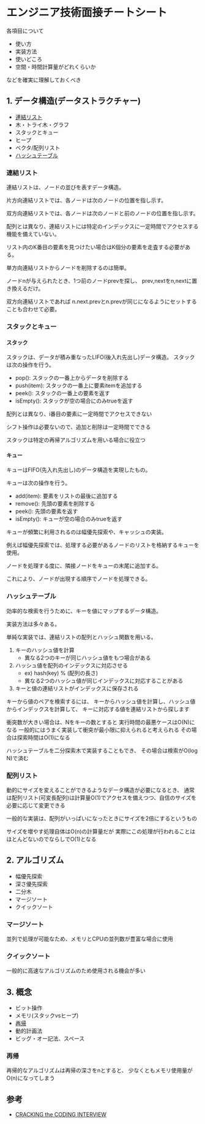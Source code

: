 # エンジニア技術面接チートシート

各項目について

- 使い方
- 実装方法
- 使いどころ
- 空間・時間計算量がどれくらいか

などを確実に理解しておくべき

## 1. データ構造(データストラクチャー)

- [連結リスト](#連結リスト)
- 木・トライ木・グラフ
- スタックとキュー
- ヒープ
- ベクタ/配列リスト
- [ハッシュテーブル](#ハッシュテーブル)

### 連結リスト

連結リストは、ノードの並びを表すデータ構造。

片方向連結リストでは、各ノードは次のノードの位置を指し示す。

双方向連結リストでは、各ノードは次のノードと前のノードの位置を指し示す。

配列とは異なり、連結リストには特定のインデックスに一定時間でアクセスする機能を備えていない。

リスト内のK番目の要素を見つけたい場合はK個分の要素を走査する必要がある。

単方向連結リストからノードを削除するのは簡単。

ノードnが与えられたとき、1つ前のノードprevを探し、
prev,nextをn,nextに置き換えるだけ。

双方向連結リストであれば
n.next.prevとn.prevが同じになるようにセットすることも合わせて必要。

### スタックとキュー

#### スタック

スタックは、データが積み重なったLIFO(後入れ先出し)データ構造。
スタックは次の操作を行う。

- pop(): スタックの一番上からデータを削除する
- push(item): スタックの一番上に要素itemを追加する
- peek(): スタックの一番上の要素を返す
- isEmpty(): スタックが空の場合にのみtrueを返す

配列とは異なり、i番目の要素に一定時間でアクセスできない

シフト操作は必要ないので、追加と削除は一定時間でできる

スタックは特定の再帰アルゴリズムを用いる場合に役立つ

#### キュー

キューはFIFO(先入れ先出し)のデータ構造を実現したもの。

キューは次の操作を行う。

- add(item): 要素をリストの最後に追加する
- remove(): 先頭の要素を削除する
- peek(): 先頭の要素を返す
- isEmpty(): キューが空の場合のみtrueを返す

キューが頻繁に利用されるのは幅優先探索や、キャッシュの実装。

例えば幅優先探索では、処理する必要があるノードのリストを格納するキューを使用。

ノードを処理する度に、隣接ノードをキューの末尾に追加する。

これにより、ノードが出現する順序でノードを処理できる。

### ハッシュテーブル

効率的な検索を行うために、キーを値にマップするデータ構造。

実装方法は多々ある。

単純な実装では、連結リストの配列とハッシュ関数を用いる。

1. キーのハッシュ値を計算
    - 異なる2つのキーが同じハッシュ値をもつ場合がある
2. ハッシュ値を配列のインデックスに対応させる
    - ex) hash(key) % (配列の長さ)
    - 異なる2つのハッシュ値が同じインデックスに対応することがある
3. キーと値の連結リストがインデックスに保存される

キーから値のペアを検索するには、
キーからハッシュ値を計算し、ハッシュ値からインデックスを計算して、
キーに対応する値を連結リストから探します

衝突数が大きい場合は、Nをキーの数とすると
実行時間の最悪ケースはO(N)になる
一般的にはうまく実装して衝突が最小限に抑えられると考えられる
その場合は探索時間はO(1)になる

ハッシュテーブルを二分探索木で実装することもでき、
その場合は検索がO(log N)で済む

### 配列リスト

動的にサイズを変えることができるようなデータ構造が必要になるとき、
通常は配列リスト(可変長配列)は計算量O(1)でアクセスを備えつつ、自信のサイズを必要に応じて変更できる

一般的な実装は、配列がいっぱいになったときにサイズを2倍にするというもの

サイズを増やす処理自体はO(n)の計算量だが
実際にこの処理が行われることはほとんどないのでならしでO(1)となる

## 2. アルゴリズム

- 幅優先探索
- 深さ優先探索
- 二分木
- マージソート
- クイックソート

### マージソート

並列で処理が可能なため、メモリとCPUの並列数が豊富な場合に使用

### クイックソート

一般的に高速なアルゴリズムのため使用される機会が多い



## 3. 概念

- ビット操作
- メモリ(スタックvsヒープ)
- [再帰](#再帰)
- 動的計画法
- ビッグ・オー記法、スペース

### 再帰

再帰的なアルゴリズムは再帰の深さをnとすると、
少なくともメモリ使用量がO(n)になってしまう

## 参考

- [CRACKING the CODING INTERVIEW](http://www.crackingthecodinginterview.com/)
